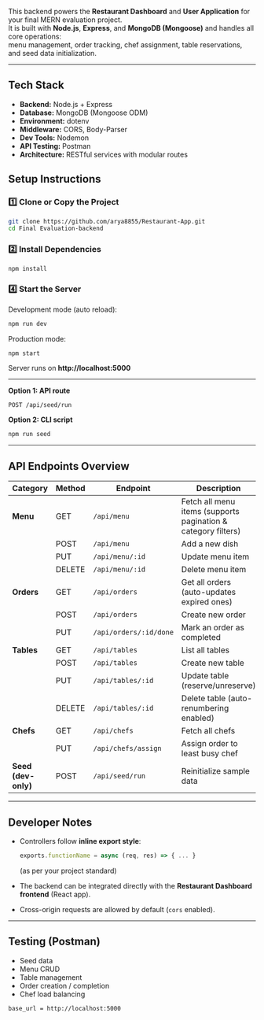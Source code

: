 This backend powers the **Restaurant Dashboard** and **User Application** for your final MERN evaluation project.  
It is built with **Node.js**, **Express**, and **MongoDB (Mongoose)** and handles all core operations:  
menu management, order tracking, chef assignment, table reservations, and seed data initialization.

---

## Tech Stack

- **Backend:** Node.js + Express  
- **Database:** MongoDB (Mongoose ODM)  
- **Environment:** dotenv  
- **Middleware:** CORS, Body-Parser  
- **Dev Tools:** Nodemon  
- **API Testing:** Postman  
- **Architecture:** RESTful services with modular routes


## Setup Instructions

### 1️⃣ Clone or Copy the Project
```bash
git clone https://github.com/arya8855/Restaurant-App.git
cd Final Evaluation-backend
```

### 2️⃣ Install Dependencies
```bash
npm install
```
### 4️⃣ Start the Server
Development mode (auto reload):
```bash
npm run dev
```
Production mode:
```bash
npm start
```

Server runs on **http://localhost:5000**

---

**Option 1: API route**
```http
POST /api/seed/run
```

**Option 2: CLI script**
```bash
npm run seed
```

---

## API Endpoints Overview

| Category | Method | Endpoint | Description |
|-----------|---------|-----------|-------------|
| **Menu** | GET | `/api/menu` | Fetch all menu items (supports pagination & category filters) |
|  | POST | `/api/menu` | Add a new dish |
|  | PUT | `/api/menu/:id` | Update menu item |
|  | DELETE | `/api/menu/:id` | Delete menu item |
| **Orders** | GET | `/api/orders` | Get all orders (auto-updates expired ones) |
|  | POST | `/api/orders` | Create new order |
|  | PUT | `/api/orders/:id/done` | Mark an order as completed |
| **Tables** | GET | `/api/tables` | List all tables |
|  | POST | `/api/tables` | Create new table |
|  | PUT | `/api/tables/:id` | Update table (reserve/unreserve) |
|  | DELETE | `/api/tables/:id` | Delete table (auto-renumbering enabled) |
| **Chefs** | GET | `/api/chefs` | Fetch all chefs |
|  | PUT | `/api/chefs/assign` | Assign order to least busy chef |
| **Seed (dev-only)** | POST | `/api/seed/run` | Reinitialize sample data |

---

## Developer Notes

- Controllers follow **inline export style**:  
  ```js
  exports.functionName = async (req, res) => { ... }
  ```
  (as per your project standard)
  
- The backend can be integrated directly with the **Restaurant Dashboard frontend** (React app).  

- Cross-origin requests are allowed by default (`cors` enabled).

---

## Testing (Postman)
- Seed data
- Menu CRUD
- Table management
- Order creation / completion
- Chef load balancing

```
base_url = http://localhost:5000
```
